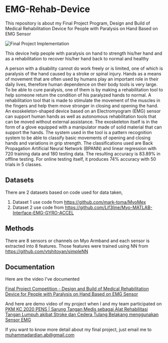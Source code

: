 # EMG-Rehab-Device
This repository is about my Final Project Program, 
Design and Build of Medical Rehabilitation Device for People with Paralysis on Hand Based on EMG Sensor

![Final Project Implementation](https://github.com/muhardianab/EMG-Rehab-Device/blob/master/Final_Project_End.png?=100x)

This device help people with paralysis on hand to strength his/her hand and as a rehabilitation to recover his/her hand back to normal and healthy

A person with a disability cannot do work freely or is limited, one of which is paralysis of the hand caused by a stroke or spinal injury. 
Hands as a means of movement that are often used by humans play an important role in their daily lives, therefore human dependence on their body tools is very large. 
To be able to cure paralysis, one of them is by making a rehabilitation tool to help someone return the condition of his paralyzed hands to normal. 
A rehabilitation tool that is made to stimulate the movement of the muscles in the fingers and help them move stronger in closing and opening the hand. 
An exoskeleton-shaped device based on an Electromyogram (EMG) sensor can support human hands as well as autonomous rehabilitation tools that can be moved without external assistance. 
The exoskeleton itself is in the form of a glove equipped with a manipulator made of solid material that can support the hands. 
The system used in the tool is a pattern recognition system to be able to classify basic movements of opening and closing hands and variations in grip strength. 
The classifications used are Back Propagation Artificial Neural Network (BPANN) and linear regression with 720 training data and 180 testing data. 
The resulting accuracy is 83.89% in offline testing. For online testing itself, it produces 74% accuracy with 50 trials in 5 classes.

## Datasets
There are 2 datasets based on code used for data taken,
1. Dataset 1 use code from https://github.com/mark-toma/MyoMex
2. Dataset 2 use code from https://github.com/Lif3line/Myo-MATLAB-Interface-EMG-GYRO-ACCEL

## Methods
There are 8 sensors or channels on Myo Armband and each sensor is extracted into 8 features. Those features were trained using NN from https://github.com/vtshitoyan/simpleNN

## Documentation
Here are the video I've documented

[Final Project Competition - Design and Build of Medical Rehabilitation Device for People with Paralysis on Hand Based on EMG Sensor](https://drive.google.com/file/d/1FIAEfqolDaUaeM2bAFoI_gTLmwMgSt74/view?usp=sharing)

And here are demo video of my project when I and my team participated on 
[PKM KC 2020 PENS | Sarung Tangan Medis sebagai Alat Rehabilitasi Tangan Lumpuh akibat Stroke 
dan Cedera Tulang Belakang menggunakan Sensor EMG](https://youtu.be/QyZ4WsFkAiQ)

If you want to know more detail about my final project, just email me to muhammadardian.ab@gmail.com
